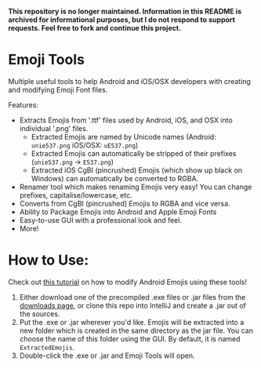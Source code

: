 **This repository is no longer maintained. Information in this README is archived for informational purposes, but I do not respond to support requests. Feel free to fork and continue this project.**

# Emoji Tools
Multiple useful tools to help Android and iOS/OSX developers with creating and modifying Emoji Font files.

Features:
* Extracts Emojis from '.ttf' files used by Android, iOS, and OSX into individual '.png' files.
  * Extracted Emojis are named by Unicode names (Android: `unie537.png` iOS/OSX: `uE537.png`)
  * Extracted Emojis can automatically be stripped of their prefixes (`unie537.png` -> `E537.png`)
  * Extracted iOS CgBI (pincrushed) Emojis (which show up black on Windows) can automatically be converted to RGBA.
* Renamer tool which makes renaming Emojis very easy! You can change prefixes, capitalise/lowercase, etc.
* Converts from CgBI (pincrushed) Emojis to RGBA and vice versa.
* Ability to Package Emojis into Android and Apple Emoji Fonts
* Easy-to-use GUI with a professional look and feel.
* More!

# How to Use:
Check out [this tutorial](https://MitchTalmadge.com/2015/07/28/how-to-modify-android-emojis/) on how to modify Android Emojis using these tools!

1. Either download one of the precompiled .exe files or .jar files from the [downloads page](https://github.com/MitchTalmadge/Emoji-Tools/releases), or clone this repo into IntelliJ and create a .jar out of the sources.
2. Put the .exe or .jar wherever you'd like. Emojis will be extracted into a new folder which is created in the same directory as the jar file. You can choose the name of this folder using the GUI. By default, it is named `ExtractedEmojis`.
3. Double-click the .exe or .jar and Emoji Tools will open.
